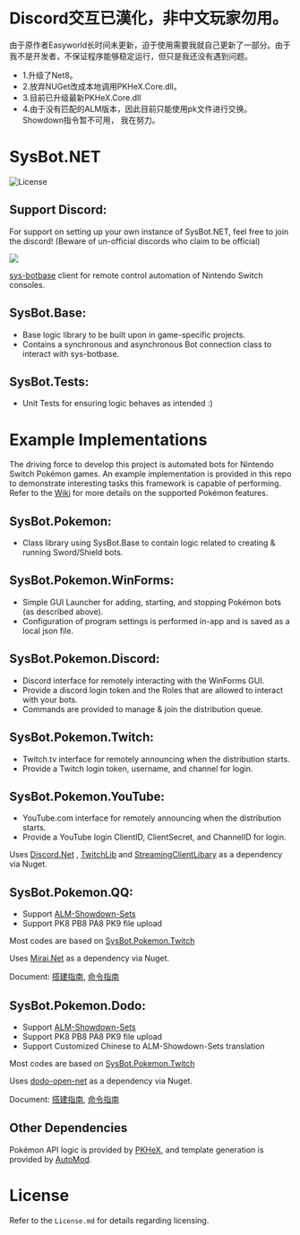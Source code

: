 # Discord交互已漢化，非中文玩家勿用。
由于原作者Easyworld长时间未更新，迫于使用需要我就自己更新了一部分。由于我不是开发者，不保证程序能够稳定运行，但只是我还没有遇到问题。
- 1.升级了Net8。
- 2.放弃NUGet改成本地调用PKHeX.Core.dll。
- 3.目前已升级最新PKHeX.Core.dll
- 4.由于没有匹配的ALM版本，因此目前只能使用pk文件进行交换。Showdown指令暂不可用， 我在努力。
# SysBot.NET
![License](https://img.shields.io/badge/License-AGPLv3-blue.svg)

## Support Discord:

For support on setting up your own instance of SysBot.NET, feel free to join the discord! (Beware of un-official discords who claim to be official)

[<img src="https://canary.discordapp.com/api/guilds/401014193211441153/widget.png?style=banner2">](https://discord.gg/tDMvSRv)

[sys-botbase](https://github.com/olliz0r/sys-botbase) client for remote control automation of Nintendo Switch consoles.

## SysBot.Base:
- Base logic library to be built upon in game-specific projects.
- Contains a synchronous and asynchronous Bot connection class to interact with sys-botbase.

## SysBot.Tests:
- Unit Tests for ensuring logic behaves as intended :)

# Example Implementations

The driving force to develop this project is automated bots for Nintendo Switch Pokémon games. An example implementation is provided in this repo to demonstrate interesting tasks this framework is capable of performing. Refer to the [Wiki](https://github.com/kwsch/SysBot.NET/wiki) for more details on the supported Pokémon features.

## SysBot.Pokemon:
- Class library using SysBot.Base to contain logic related to creating & running Sword/Shield bots.

## SysBot.Pokemon.WinForms:
- Simple GUI Launcher for adding, starting, and stopping Pokémon bots (as described above).
- Configuration of program settings is performed in-app and is saved as a local json file.

## SysBot.Pokemon.Discord:
- Discord interface for remotely interacting with the WinForms GUI.
- Provide a discord login token and the Roles that are allowed to interact with your bots.
- Commands are provided to manage & join the distribution queue.

## SysBot.Pokemon.Twitch:
- Twitch.tv interface for remotely announcing when the distribution starts.
- Provide a Twitch login token, username, and channel for login.

## SysBot.Pokemon.YouTube:
- YouTube.com interface for remotely announcing when the distribution starts.
- Provide a YouTube login ClientID, ClientSecret, and ChannelID for login.

Uses [Discord.Net](https://github.com/discord-net/Discord.Net) , [TwitchLib](https://github.com/TwitchLib/TwitchLib) and [StreamingClientLibary](https://github.com/SaviorXTanren/StreamingClientLibrary) as a dependency via Nuget.

## SysBot.Pokemon.QQ:
- Support [ALM-Showdown-Sets](https://github.com/architdate/PKHeX-Plugins/wiki/ALM-Showdown-Sets)
- Support PK8 PB8 PA8 PK9 file upload

Most codes are based on [SysBot.Pokemon.Twitch](https://github.com/kwsch/SysBot.NET/tree/master/SysBot.Pokemon.Twitch)

Uses [Mirai.Net](https://github.com/SinoAHpx/Mirai.Net) as a dependency via Nuget.

Document: [搭建指南](https://github.com/easyworld/SysBot.NET/tree/master/SysBot.Pokemon.QQ), [命令指南](https://docs.qq.com/doc/DSVlldkxMSW92VXZF)

## SysBot.Pokemon.Dodo:
- Support [ALM-Showdown-Sets](https://github.com/architdate/PKHeX-Plugins/wiki/ALM-Showdown-Sets)
- Support PK8 PB8 PA8 PK9 file upload
- Support Customized Chinese to ALM-Showdown-Sets translation

Most codes are based on [SysBot.Pokemon.Twitch](https://github.com/kwsch/SysBot.NET/tree/master/SysBot.Pokemon.Twitch)

Uses [dodo-open-net](https://github.com/dodo-open/dodo-open-net) as a dependency via Nuget.

Document: [搭建指南](https://docs.qq.com/doc/DSVVZZk9saUNTeHNn), [命令指南](https://docs.qq.com/doc/DSVlldkxMSW92VXZF)

## Other Dependencies
Pokémon API logic is provided by [PKHeX](https://github.com/kwsch/PKHeX/), and template generation is provided by [AutoMod](https://github.com/architdate/PKHeX-Plugins/).

# License
Refer to the `License.md` for details regarding licensing.
